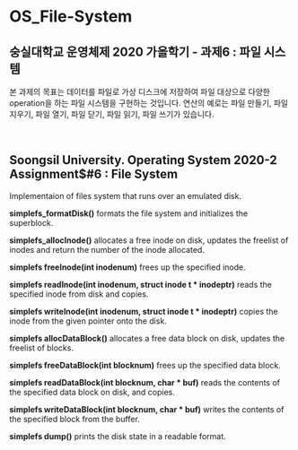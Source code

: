 # OS_File-System  
## 숭실대학교 운영체제 2020 가을학기 - 과제6 : 파일 시스템  
  
본 과제의 목표는 데이터를 파일로 가상 디스크에 저장하여 파일 대상으로 다양한 operation을 하는 파일 시스템을 구현하는 것입니다. 
연산의 예로는 파일 만들기, 파일 지우기, 파일 열기, 파일 닫기, 파일 읽기, 파일 쓰기가 있습니다.    

<br>

## Soongsil University. Operating System 2020-2 Assignment$#6 : File System

Implementaion of files system that runs over an emulated disk.

**simplefs_formatDisk()** formats the file system and initializes the superblock.

**simplefs_allocInode()**  allocates a free inode on disk, updates the freelist of inodes and return the number of the inode allocated.

**simplefs freeInode(int inodenum)** frees up the specified inode.

**simplefs readInode(int inodenum, struct inode t * inodeptr)** reads the specified inode from disk and copies.

**simplefs writeInode(int inodenum, struct inode t * inodeptr)** copies the inode from the given pointer onto the disk.

**simplefs allocDataBlock()** allocates a free data block on disk, updates the freelist of blocks.

**simplefs freeDataBlock(int blocknum)** frees up the specified data block.

**simplefs readDataBlock(int blocknum, char * buf)** reads the contents of the specified data block on disk, and copies.

**simplefs writeDataBlock(int blocknum, char * buf)** writes the contents of the specified block from the buffer.

**simplefs dump()** prints the disk state in a readable format.
